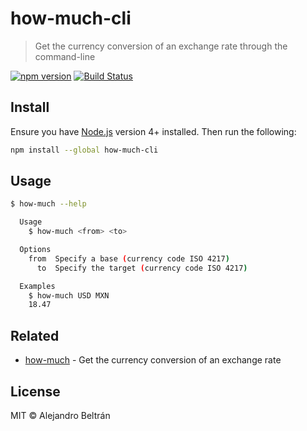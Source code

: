 # how-much-cli

> Get the currency conversion of an exchange rate through the command-line

[![npm version](https://img.shields.io/npm/v/how-much-cli.svg)](https://npmjs.org/package/how-much-cli)
[![Build Status](https://img.shields.io/travis/alebelcor/how-much-cli/master.svg)](https://travis-ci.org/alebelcor/how-much-cli)

## Install

Ensure you have [Node.js](https://nodejs.org) version 4+ installed. Then run the following:

```bash
npm install --global how-much-cli
```

## Usage

```bash
$ how-much --help

  Usage
    $ how-much <from> <to>

  Options
    from  Specify a base (currency code ISO 4217)
      to  Specify the target (currency code ISO 4217)

  Examples
    $ how-much USD MXN
    18.47
```

## Related

* [how-much](https://github.com/alebelcor/how-much) - Get the currency conversion of an exchange rate

## License

MIT © Alejandro Beltrán

